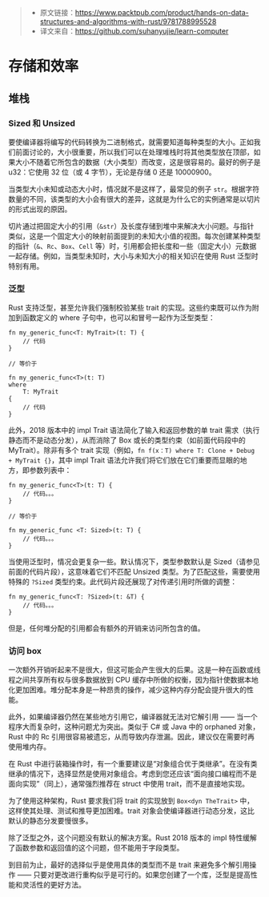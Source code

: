 >* 原文链接：https://www.packtpub.com/product/hands-on-data-structures-and-algorithms-with-rust/9781788995528
>* 译文来自：https://github.com/suhanyujie/learn-computer

# 存储和效率
## 堆栈
### Sized 和 Unsized
要使编译器将编写的代码转换为二进制格式，就需要知道每种类型的大小。正如我们前面讨论的，大小很重要，所以我们可以在处理堆栈时将其他类型放在顶部，如果大小不随着它所包含的数据（大小类型）而改变，这是很容易的。最好的例子是 u32：它使用 32 位（或 4 字节），无论是存储 0 还是 10000900。

当类型大小未知或动态大小时，情况就不是这样了，最常见的例子 `str`。根据字符数量的不同，该类型的大小会有很大的差异，这就是为什么它的实例通常是以切片的形式出现的原因。

切片通过把固定大小的引用（`&str`）及长度存储到堆中来解决大小问题。与指针类似，这是一个固定大小的映射前面提到的未知大小值的视图。每次创建某种类型的指针（`&`、`Rc`、`Box`、`Cell` 等）时，引用都会把长度和一些（固定大小）元数据一起存储。例如，当类型未知时，大小与未知大小的相关知识在使用 Rust 泛型时特别有用。

### 泛型
Rust 支持泛型，甚至允许我们强制校验某些 trait 的实现。这些约束既可以作为附加到函数定义的 where 子句中，也可以和冒号一起作为泛型类型：

```
fn my_generic_func<T: MyTrait>(t: T) {
    // 代码
}

// 等价于

fn my_generic_func<T>(t: T)
where
    T: MyTrait
{
    // 代码
}
```

此外，2018 版本中的 impl Trait 语法简化了输入和返回参数的单 trait 需求（执行静态而不是动态分发），从而消除了 Box 或长的类型约束（如前面代码段中的 MyTrait）。除非有多个 trait 实现（例如，`fn f(x：T) where T: Clone + Debug + MyTrait {}`，其中 impl Trait 语法允许我们将它们放在它们重要而显眼的地方，即参数列表中：

```
fn my_generic_func<T>(t: T) {
    // 代码。。。
}

// 等价于

fn my_generic_func <T: Sized>(t: T) {
    // 代码。。。
}
```

当使用泛型时，情况会更复杂一些。默认情况下，类型参数默认是 Sized（请参见前面的代码片段），这意味着它们不匹配 Unsized 类型。为了匹配这些，需要使用特殊的 `?Sized` 类型约束。此代码片段还展现了对传递引用时所做的调整：

```
fn my_generic_func<T: ?Sized>(t: &T) {
    // 代码。。。
}
```

但是，任何堆分配的引用都会有额外的开销来访问所包含的值。

### 访问 box
一次额外开销听起来不是很大，但这可能会产生很大的后果。这是一种在函数或线程之间共享所有权与很多数据放到 CPU 缓存中所做的权衡，因为指针使数据本地化更加困难。堆分配本身是一种昂贵的操作，减少这种内存分配会提升很大的性能。

此外，如果编译器仍然在某些地方引用它，编译器就无法对它解引用 —— 当一个程序大而复杂时，这种问题尤为突出。类似于 C# 或 Java 中的 orphaned 对象，Rust 中的 Rc 引用很容易被遗忘，从而导致内存泄漏。因此，建议仅在需要时再使用堆内存。

在 Rust 中进行装箱操作时，有一个重要建议是“对象组合优于类继承”。在没有类继承的情况下，选择显然是使用对象组合。考虑到您还应该“面向接口编程而不是面向实现”（同上），通常强烈推荐在 struct 中使用 trait，而不是直接地实现。

为了使用这种架构，Rust 要求我们将 trait 的实现放到 `Box<dyn TheTrait>` 中，这样使其处理、测试和推导更加困难。trait 对象会使编译器进行动态分发，这比默认的静态分发要慢很多。

除了泛型之外，这个问题没有默认的解决方案。Rust 2018 版本的 impl 特性缓解了函数参数和返回值的这个问题，但不能用于字段类型。

到目前为止，最好的选择似乎是使用具体的类型而不是 trait 来避免多个解引用操作 —— 只要对更改进行重构似乎是可行的。如果您创建了一个库，泛型是提高性能和灵活性的更好方法。


